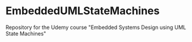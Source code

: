 # EmbeddedUMLStateMachines
Repository for the Udemy course "Embedded Systems Design using UML State Machines"
